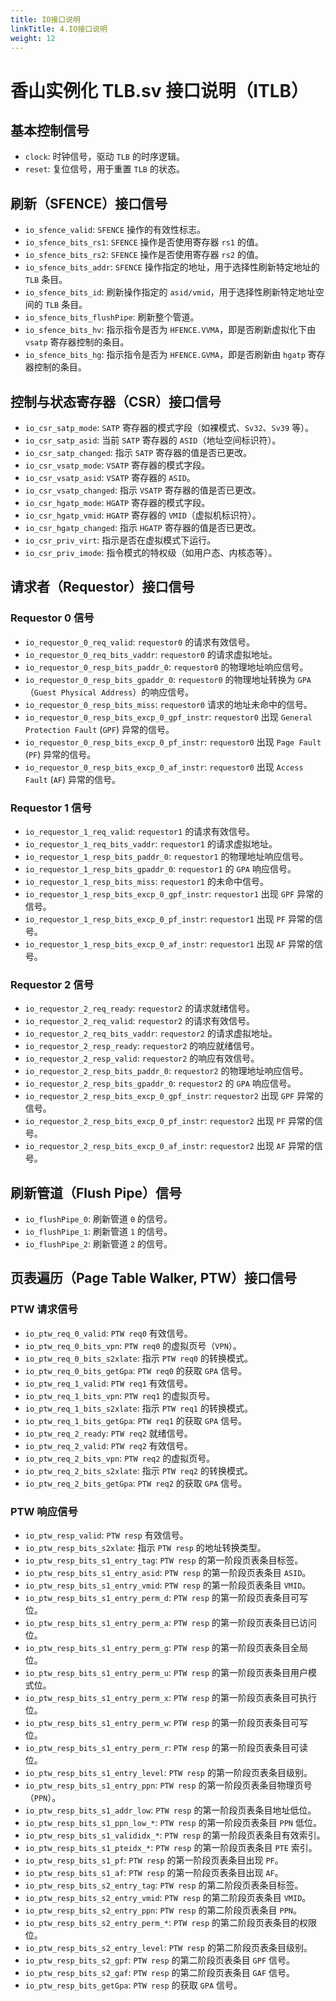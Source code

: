 ```yaml
---
title: IO接口说明
linkTitle: 4.IO接口说明
weight: 12
---
```


# 香山实例化 TLB.sv 接口说明（ITLB）

## 基本控制信号

- `clock`: 时钟信号，驱动 `TLB` 的时序逻辑。
- `reset`: 复位信号，用于重置 `TLB` 的状态。

## 刷新（SFENCE）接口信号

- `io_sfence_valid`: `SFENCE` 操作的有效性标志。
- `io_sfence_bits_rs1`: `SFENCE` 操作是否使用寄存器 `rs1` 的值。
- `io_sfence_bits_rs2`: `SFENCE` 操作是否使用寄存器 `rs2` 的值。
- `io_sfence_bits_addr`: `SFENCE` 操作指定的地址，用于选择性刷新特定地址的 `TLB` 条目。
- `io_sfence_bits_id`: 刷新操作指定的 `asid/vmid`，用于选择性刷新特定地址空间的 `TLB` 条目。
- `io_sfence_bits_flushPipe`: 刷新整个管道。
- `io_sfence_bits_hv`: 指示指令是否为 `HFENCE.VVMA`，即是否刷新虚拟化下由 `vsatp` 寄存器控制的条目。
- `io_sfence_bits_hg`: 指示指令是否为 `HFENCE.GVMA`，即是否刷新由 `hgatp` 寄存器控制的条目。

## 控制与状态寄存器（CSR）接口信号

- `io_csr_satp_mode`: `SATP` 寄存器的模式字段（如裸模式、`Sv32`、`Sv39` 等）。
- `io_csr_satp_asid`: 当前 `SATP` 寄存器的 `ASID`（地址空间标识符）。
- `io_csr_satp_changed`: 指示 `SATP` 寄存器的值是否已更改。
- `io_csr_vsatp_mode`: `VSATP` 寄存器的模式字段。
- `io_csr_vsatp_asid`: `VSATP` 寄存器的 `ASID`。
- `io_csr_vsatp_changed`: 指示 `VSATP` 寄存器的值是否已更改。
- `io_csr_hgatp_mode`: `HGATP` 寄存器的模式字段。
- `io_csr_hgatp_vmid`: `HGATP` 寄存器的 `VMID`（虚拟机标识符）。
- `io_csr_hgatp_changed`: 指示 `HGATP` 寄存器的值是否已更改。
- `io_csr_priv_virt`: 指示是否在虚拟模式下运行。
- `io_csr_priv_imode`: 指令模式的特权级（如用户态、内核态等）。

## 请求者（Requestor）接口信号

### Requestor 0 信号

- `io_requestor_0_req_valid`: `requestor0` 的请求有效信号。
- `io_requestor_0_req_bits_vaddr`: `requestor0` 的请求虚拟地址。
- `io_requestor_0_resp_bits_paddr_0`: `requestor0` 的物理地址响应信号。
- `io_requestor_0_resp_bits_gpaddr_0`: `requestor0` 的物理地址转换为 `GPA`（`Guest Physical Address`）的响应信号。
- `io_requestor_0_resp_bits_miss`: `requestor0` 请求的地址未命中的信号。
- `io_requestor_0_resp_bits_excp_0_gpf_instr`: `requestor0` 出现 `General Protection Fault` (`GPF`) 异常的信号。
- `io_requestor_0_resp_bits_excp_0_pf_instr`: `requestor0` 出现 `Page Fault` (`PF`) 异常的信号。
- `io_requestor_0_resp_bits_excp_0_af_instr`: `requestor0` 出现 `Access Fault` (`AF`) 异常的信号。

### Requestor 1 信号

- `io_requestor_1_req_valid`: `requestor1` 的请求有效信号。
- `io_requestor_1_req_bits_vaddr`: `requestor1` 的请求虚拟地址。
- `io_requestor_1_resp_bits_paddr_0`: `requestor1` 的物理地址响应信号。
- `io_requestor_1_resp_bits_gpaddr_0`: `requestor1` 的 `GPA` 响应信号。
- `io_requestor_1_resp_bits_miss`: `requestor1` 的未命中信号。
- `io_requestor_1_resp_bits_excp_0_gpf_instr`: `requestor1` 出现 `GPF` 异常的信号。
- `io_requestor_1_resp_bits_excp_0_pf_instr`: `requestor1` 出现 `PF` 异常的信号。
- `io_requestor_1_resp_bits_excp_0_af_instr`: `requestor1` 出现 `AF` 异常的信号。

### Requestor 2 信号

- `io_requestor_2_req_ready`: `requestor2` 的请求就绪信号。
- `io_requestor_2_req_valid`: `requestor2` 的请求有效信号。
- `io_requestor_2_req_bits_vaddr`: `requestor2` 的请求虚拟地址。
- `io_requestor_2_resp_ready`: `requestor2` 的响应就绪信号。
- `io_requestor_2_resp_valid`: `requestor2` 的响应有效信号。
- `io_requestor_2_resp_bits_paddr_0`: `requestor2` 的物理地址响应信号。
- `io_requestor_2_resp_bits_gpaddr_0`: `requestor2` 的 `GPA` 响应信号。
- `io_requestor_2_resp_bits_excp_0_gpf_instr`: `requestor2` 出现 `GPF` 异常的信号。
- `io_requestor_2_resp_bits_excp_0_pf_instr`: `requestor2` 出现 `PF` 异常的信号。
- `io_requestor_2_resp_bits_excp_0_af_instr`: `requestor2` 出现 `AF` 异常的信号。

## 刷新管道（Flush Pipe）信号

- `io_flushPipe_0`: 刷新管道 `0` 的信号。
- `io_flushPipe_1`: 刷新管道 `1` 的信号。
- `io_flushPipe_2`: 刷新管道 `2` 的信号。

## 页表遍历（Page Table Walker, PTW）接口信号

### PTW 请求信号

- `io_ptw_req_0_valid`: `PTW req0` 有效信号。
- `io_ptw_req_0_bits_vpn`: `PTW req0` 的虚拟页号（`VPN`）。
- `io_ptw_req_0_bits_s2xlate`: 指示 `PTW req0` 的转换模式。
- `io_ptw_req_0_bits_getGpa`: `PTW req0` 的获取 `GPA` 信号。
- `io_ptw_req_1_valid`: `PTW req1` 有效信号。
- `io_ptw_req_1_bits_vpn`: `PTW req1` 的虚拟页号。
- `io_ptw_req_1_bits_s2xlate`: 指示 `PTW req1` 的转换模式。
- `io_ptw_req_1_bits_getGpa`: `PTW req1` 的获取 `GPA` 信号。
- `io_ptw_req_2_ready`: `PTW req2` 就绪信号。
- `io_ptw_req_2_valid`: `PTW req2` 有效信号。
- `io_ptw_req_2_bits_vpn`: `PTW req2` 的虚拟页号。
- `io_ptw_req_2_bits_s2xlate`: 指示 `PTW req2` 的转换模式。
- `io_ptw_req_2_bits_getGpa`: `PTW req2` 的获取 `GPA` 信号。

### PTW 响应信号

- `io_ptw_resp_valid`: `PTW resp` 有效信号。
- `io_ptw_resp_bits_s2xlate`: 指示 `PTW resp` 的地址转换类型。
- `io_ptw_resp_bits_s1_entry_tag`: `PTW resp` 的第一阶段页表条目标签。
- `io_ptw_resp_bits_s1_entry_asid`: `PTW resp` 的第一阶段页表条目 `ASID`。
- `io_ptw_resp_bits_s1_entry_vmid`: `PTW resp` 的第一阶段页表条目 `VMID`。
- `io_ptw_resp_bits_s1_entry_perm_d`: `PTW resp` 的第一阶段页表条目可写位。
- `io_ptw_resp_bits_s1_entry_perm_a`: `PTW resp` 的第一阶段页表条目已访问位。
- `io_ptw_resp_bits_s1_entry_perm_g`: `PTW resp` 的第一阶段页表条目全局位。
- `io_ptw_resp_bits_s1_entry_perm_u`: `PTW resp` 的第一阶段页表条目用户模式位。
- `io_ptw_resp_bits_s1_entry_perm_x`: `PTW resp` 的第一阶段页表条目可执行位。
- `io_ptw_resp_bits_s1_entry_perm_w`: `PTW resp` 的第一阶段页表条目可写位。
- `io_ptw_resp_bits_s1_entry_perm_r`: `PTW resp` 的第一阶段页表条目可读位。
- `io_ptw_resp_bits_s1_entry_level`: `PTW resp` 的第一阶段页表条目级别。
- `io_ptw_resp_bits_s1_entry_ppn`: `PTW resp` 的第一阶段页表条目物理页号（`PPN`）。
- `io_ptw_resp_bits_s1_addr_low`: `PTW resp` 的第一阶段页表条目地址低位。
- `io_ptw_resp_bits_s1_ppn_low_*`: `PTW resp` 的第一阶段页表条目 `PPN` 低位。
- `io_ptw_resp_bits_s1_valididx_*`: `PTW resp` 的第一阶段页表条目有效索引。
- `io_ptw_resp_bits_s1_pteidx_*`: `PTW resp` 的第一阶段页表条目 `PTE` 索引。
- `io_ptw_resp_bits_s1_pf`: `PTW resp` 的第一阶段页表条目出现 `PF`。
- `io_ptw_resp_bits_s1_af`: `PTW resp` 的第一阶段页表条目出现 `AF`。
- `io_ptw_resp_bits_s2_entry_tag`: `PTW resp` 的第二阶段页表条目标签。
- `io_ptw_resp_bits_s2_entry_vmid`: `PTW resp` 的第二阶段页表条目 `VMID`。
- `io_ptw_resp_bits_s2_entry_ppn`: `PTW resp` 的第二阶段页表条目 `PPN`。
- `io_ptw_resp_bits_s2_entry_perm_*`: `PTW resp` 的第二阶段页表条目的权限位。
- `io_ptw_resp_bits_s2_entry_level`: `PTW resp` 的第二阶段页表条目级别。
- `io_ptw_resp_bits_s2_gpf`: `PTW resp` 的第二阶段页表条目 `GPF` 信号。
- `io_ptw_resp_bits_s2_gaf`: `PTW resp` 的第二阶段页表条目 `GAF` 信号。
- `io_ptw_resp_bits_getGpa`: `PTW resp` 的获取 `GPA` 信号。
